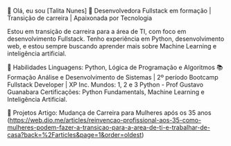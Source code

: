 👋 Olá, eu sou [Talita Nunes]
🎯 Desenvolvedora Fullstack em formação | Transição de carreira | Apaixonada por Tecnologia

Estou em transição de carreira para a área de TI, com foco em desenvolvimento Fullstack. Tenho experiência em Python, desenvolvimento web, e estou sempre buscando aprender mais sobre Machine Learning e inteligência artificial.

🚀 Habilidades
Linguagens: Python, Lógica de Programação e Algoritmos
📚 Formação
Análise e Desenvolvimento de Sistemas | 2º período
Bootcamp Fullstack Developer | XP Inc.
Mundos: 1, 2 e 3 Python - Prof Gustavo Guanabara
Certificações: Python Fundamentals, Machine Learning e Inteligência Artificial.

📌 Projetos
Artigo: Mudança de Carreira para Mulheres após os 35 anos (https://web.dio.me/articles/reinvencao-profissional-aos-35-como-mulheres-podem-fazer-a-transicao-para-a-area-de-ti-e-trabalhar-de-casa?back=%2Farticles&page=1&order=oldest)
